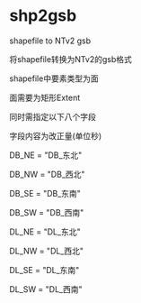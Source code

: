 # shp2gsb
shapefile to NTv2 gsb

将shapefile转换为NTv2的gsb格式

shapefile中要素类型为面

面需要为矩形Extent

同时需指定以下八个字段

字段内容为改正量(单位秒)

DB_NE = "DB_东北"

DB_NW = "DB_西北"

DB_SE = "DB_东南"

DB_SW = "DB_西南"

DL_NE = "DL_东北"

DL_NW = "DL_西北"

DL_SE = "DL_东南"

DL_SW = "DL_西南"
